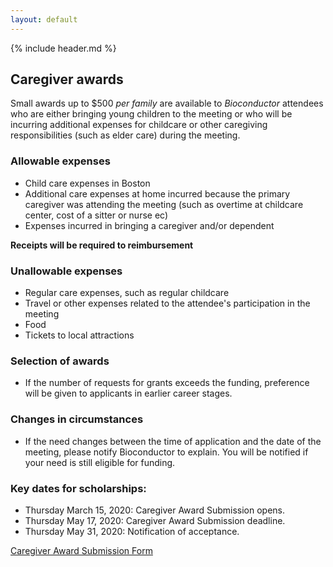 ```yaml
---
layout: default
---
```


{% include header.md %}

## Caregiver awards

Small awards up to $500 _per family_ are available to _Bioconductor_ attendees
who are either bringing young children to the meeting or who will be 
incurring additional expenses for childcare or other caregiving responsibilities
(such as elder care) during the meeting.

### Allowable expenses

- Child care expenses in Boston
- Additional care expenses at home incurred because the primary caregiver was
attending the meeting (such as overtime at childcare center, cost of a sitter or nurse ec)
- Expenses incurred in bringing a caregiver and/or dependent

**Receipts will be required to reimbursement**

### Unallowable expenses

- Regular care expenses, such as regular childcare
- Travel or other expenses related to the attendee's participation in the meeting
- Food
- Tickets to local attractions

### Selection of awards

- If the number of requests for grants exceeds the funding, preference will be given to 
applicants in earlier career stages.

### Changes in circumstances

- If the need changes between the time of application and the date of the meeting, please notify 
Bioconductor to explain. You will be notified if your need is still eligible for funding.

### Key dates for scholarships:

- Thursday March 15, 2020: Caregiver Award Submission opens.
- Thursday May 17, 2020: Caregiver Award Submission deadline.
- Thursday May 31, 2020: Notification of acceptance.

[Caregiver Award Submission Form](https://docs.google.com/forms/d/e/1FAIpQLSd2DPyob3vkZFbgtalIqzmZxg58P27qyP8iiivHxgrNTE5Puw/viewform)

